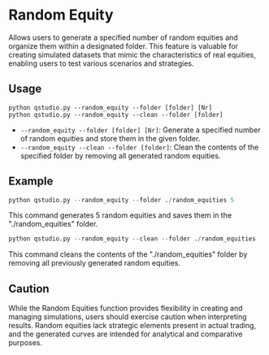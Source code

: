 # Random Equity


Allows users to generate a specified number of random equities and organize them within a designated folder. This feature is valuable for creating simulated datasets that mimic the characteristics of real equities, enabling users to test various scenarios and strategies.

## Usage

```console
python qstudio.py --random_equity --folder [folder] [Nr]
python qstudio.py --random_equity --clean --folder [folder]
```

- `--random_equity --folder [folder] [Nr]`: Generate a specified number of random equities and store them in the given folder.
- `--random_equity --clean --folder [folder]`: Clean the contents of the specified folder by removing all generated random equities.

## Example

```python
python qstudio.py --random_equity --folder ./random_equities 5
```

This command generates 5 random equities and saves them in the "./random_equities" folder.

```python
python qstudio.py --random_equity --clean --folder ./random_equities
```

This command cleans the contents of the "./random_equities" folder by removing all previously generated random equities.

## Caution

While the Random Equities function provides flexibility in creating and managing simulations, users should exercise caution when interpreting results. Random equities lack strategic elements present in actual trading, and the generated curves are intended for analytical and comparative purposes.


